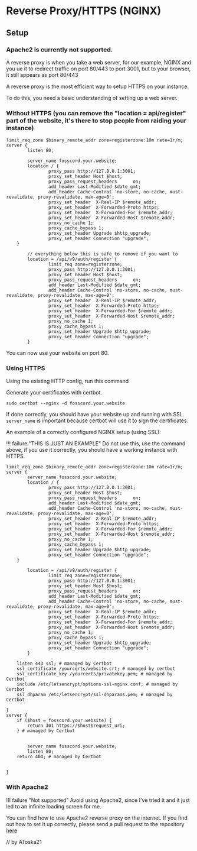 # Reverse Proxy/HTTPS (NGINX)

## Setup

### Apache2 is currently not supported.

A reverse proxy is when you take a web server, for our example, NGINX and you ue it to redirect traffic on port 80/443 to port 3001, but to
your browser, it still appears as port 80/443

A reverse proxy is the most efficient way to setup HTTPS on your instance.

To do this, you need a basic understanding of setting up a web server.

### Without HTTPS (you can remove the "location = api/register" part of the website, it's there to stop people from raiding your instance)


```
limit_req_zone $binary_remote_addr zone=registerzone:10m rate=1r/m;
server {
        listen 80;
        
        server_name fosscord.your.website;
        location / {
                proxy_pass http://127.0.0.1:3001;
                proxy_set_header Host $host;
                proxy_pass_request_headers      on;
                add_header Last-Modified $date_gmt;
                add_header Cache-Control 'no-store, no-cache, must-revalidate, proxy-revalidate, max-age=0';
                proxy_set_header  X-Real-IP $remote_addr;
                proxy_set_header  X-Forwarded-Proto https;
                proxy_set_header  X-Forwarded-For $remote_addr;
                proxy_set_header  X-Forwarded-Host $remote_addr;
                proxy_no_cache 1;
                proxy_cache_bypass 1;
                proxy_set_header Upgrade $http_upgrade;
                proxy_set_header Connection "upgrade";
    }

        // everything below this is safe to remove if you want to
        location = /api/v9/auth/register {
                limit_req zone=registerzone;
                proxy_pass http://127.0.0.1:3001;
                proxy_set_header Host $host;
                proxy_pass_request_headers      on;
                add_header Last-Modified $date_gmt;
                add_header Cache-Control 'no-store, no-cache, must-revalidate, proxy-revalidate, max-age=0';
                proxy_set_header  X-Real-IP $remote_addr;
                proxy_set_header  X-Forwarded-Proto https;
                proxy_set_header  X-Forwarded-For $remote_addr;
                proxy_set_header  X-Forwarded-Host $remote_addr;
                proxy_no_cache 1;
                proxy_cache_bypass 1;
                proxy_set_header Upgrade $http_upgrade;
                proxy_set_header Connection "upgrade";
        }
```

You can now use your website on port 80.


### Using HTTPS

Using the existing HTTP config, run this command

Generate your certificates with certbot.

``sudo certbot --nginx -d fosscord.your.website``

If done correctly, you should have your website up and running with SSL. ``server_name`` is important because certbot will use it to sign the certificates.

An example of a correctly configured NGINX setup (using SSL):

!!! failure "THIS IS JUST AN EXAMPLE"
        Do not use this, use the command above, if you use it correctly, you should have a working instance with HTTPS.

```
limit_req_zone $binary_remote_addr zone=registerzone:10m rate=1r/m;
server {
        server_name fosscord.your.website;
        location / {
                proxy_pass http://127.0.0.1:3001;
                proxy_set_header Host $host;
                proxy_pass_request_headers      on;
                add_header Last-Modified $date_gmt;
                add_header Cache-Control 'no-store, no-cache, must-revalidate, proxy-revalidate, max-age=0';
                proxy_set_header  X-Real-IP $remote_addr;
                proxy_set_header  X-Forwarded-Proto https;
                proxy_set_header  X-Forwarded-For $remote_addr;
                proxy_set_header  X-Forwarded-Host $remote_addr;
                proxy_no_cache 1;
                proxy_cache_bypass 1;
                proxy_set_header Upgrade $http_upgrade;
                proxy_set_header Connection "upgrade";
    }

        location = /api/v9/auth/register {
                limit_req zone=registerzone;
                proxy_pass http://127.0.0.1:3001;
                proxy_set_header Host $host;
                proxy_pass_request_headers      on;
                add_header Last-Modified $date_gmt;
                add_header Cache-Control 'no-store, no-cache, must-revalidate, proxy-revalidate, max-age=0';
                proxy_set_header  X-Real-IP $remote_addr;
                proxy_set_header  X-Forwarded-Proto https;
                proxy_set_header  X-Forwarded-For $remote_addr;
                proxy_set_header  X-Forwarded-Host $remote_addr;
                proxy_no_cache 1;
                proxy_cache_bypass 1;
                proxy_set_header Upgrade $http_upgrade;
                proxy_set_header Connection "upgrade";
        }

    listen 443 ssl; # managed by Certbot
    ssl_certificate /yourcerts/website.crt; # managed by certbot
    ssl_certificate_key /yourcerts/privatekey.pem; # managed by Certbot
    include /etc/letsencrypt/options-ssl-nginx.conf; # managed by Certbot
    ssl_dhparam /etc/letsencrypt/ssl-dhparams.pem; # managed by Certbot

}
server {
    if ($host = fosscord.your.website) {
        return 301 https://$host$request_uri;
    } # managed by Certbot


        server_name fosscord.your.website;
        listen 80;
    return 404; # managed by Certbot


}
```


### With Apache2

!!! failure "Not supported"
    Avoid using Apache2, since I've tried it and it just led to an infinite loading screen for me.

You can find how to use Apache2 reverse proxy on the internet. If you find out how to set it up correctly, please send a pull request to the repository [here](https://github.com/fosscord/fosscord-docs/)

// by AToska21

